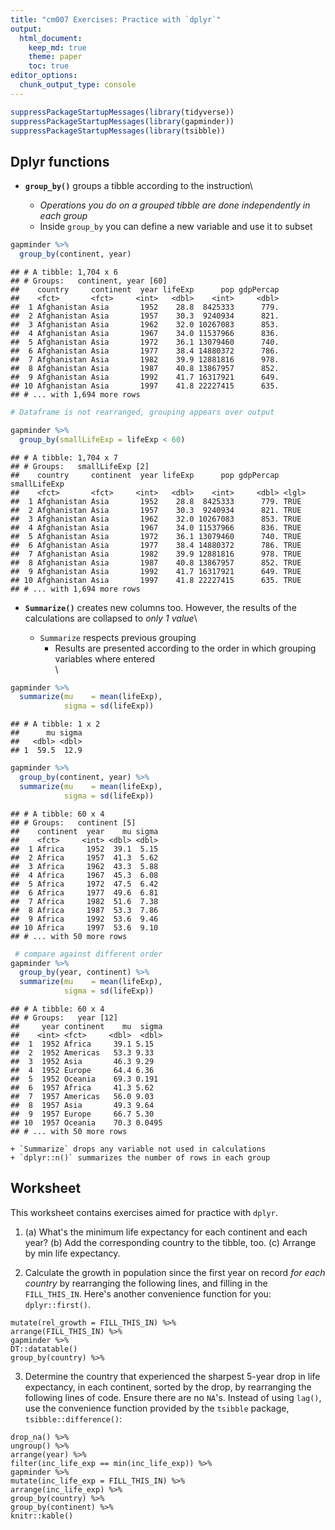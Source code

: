 ```yaml
---
title: "cm007 Exercises: Practice with `dplyr`"
output: 
  html_document:
    keep_md: true
    theme: paper
    toc: true
editor_options: 
  chunk_output_type: console
---
```


<!---The following chunk allows errors when knitting--->




```r
suppressPackageStartupMessages(library(tidyverse))
suppressPackageStartupMessages(library(gapminder))
suppressPackageStartupMessages(library(tsibble))
```

## Dplyr functions


- **`group_by()`** groups a tibble according to the instruction\

    + _Operations you do on a grouped tibble are done independently in each group_
    + Inside `group_by` you can define a new variable and use it to subset


```r
gapminder %>% 
  group_by(continent, year)
```

```
## # A tibble: 1,704 x 6
## # Groups:   continent, year [60]
##    country     continent  year lifeExp      pop gdpPercap
##    <fct>       <fct>     <int>   <dbl>    <int>     <dbl>
##  1 Afghanistan Asia       1952    28.8  8425333      779.
##  2 Afghanistan Asia       1957    30.3  9240934      821.
##  3 Afghanistan Asia       1962    32.0 10267083      853.
##  4 Afghanistan Asia       1967    34.0 11537966      836.
##  5 Afghanistan Asia       1972    36.1 13079460      740.
##  6 Afghanistan Asia       1977    38.4 14880372      786.
##  7 Afghanistan Asia       1982    39.9 12881816      978.
##  8 Afghanistan Asia       1987    40.8 13867957      852.
##  9 Afghanistan Asia       1992    41.7 16317921      649.
## 10 Afghanistan Asia       1997    41.8 22227415      635.
## # ... with 1,694 more rows
```

```r
# Dataframe is not rearranged, grouping appears over output

gapminder %>% 
  group_by(smallLifeExp = lifeExp < 60)
```

```
## # A tibble: 1,704 x 7
## # Groups:   smallLifeExp [2]
##    country     continent  year lifeExp      pop gdpPercap smallLifeExp
##    <fct>       <fct>     <int>   <dbl>    <int>     <dbl> <lgl>       
##  1 Afghanistan Asia       1952    28.8  8425333      779. TRUE        
##  2 Afghanistan Asia       1957    30.3  9240934      821. TRUE        
##  3 Afghanistan Asia       1962    32.0 10267083      853. TRUE        
##  4 Afghanistan Asia       1967    34.0 11537966      836. TRUE        
##  5 Afghanistan Asia       1972    36.1 13079460      740. TRUE        
##  6 Afghanistan Asia       1977    38.4 14880372      786. TRUE        
##  7 Afghanistan Asia       1982    39.9 12881816      978. TRUE        
##  8 Afghanistan Asia       1987    40.8 13867957      852. TRUE        
##  9 Afghanistan Asia       1992    41.7 16317921      649. TRUE        
## 10 Afghanistan Asia       1997    41.8 22227415      635. TRUE        
## # ... with 1,694 more rows
```


- **`Summarize()`** creates new columns too. However, the results of the calculations are collapsed to _only 1 value_\

    + `Summarize` respects previous grouping
        + Results are presented according to the order in which grouping variables where entered\
        \
        



```r
gapminder %>% 
  summarize(mu    = mean(lifeExp),
            sigma = sd(lifeExp))
```

```
## # A tibble: 1 x 2
##      mu sigma
##   <dbl> <dbl>
## 1  59.5  12.9
```

```r
gapminder %>% 
  group_by(continent, year) %>% 
  summarize(mu    = mean(lifeExp),
            sigma = sd(lifeExp))
```

```
## # A tibble: 60 x 4
## # Groups:   continent [5]
##    continent  year    mu sigma
##    <fct>     <int> <dbl> <dbl>
##  1 Africa     1952  39.1  5.15
##  2 Africa     1957  41.3  5.62
##  3 Africa     1962  43.3  5.88
##  4 Africa     1967  45.3  6.08
##  5 Africa     1972  47.5  6.42
##  6 Africa     1977  49.6  6.81
##  7 Africa     1982  51.6  7.38
##  8 Africa     1987  53.3  7.86
##  9 Africa     1992  53.6  9.46
## 10 Africa     1997  53.6  9.10
## # ... with 50 more rows
```

```r
 # compare against different order
gapminder %>% 
  group_by(year, continent) %>%   
  summarize(mu    = mean(lifeExp),
            sigma = sd(lifeExp))
```

```
## # A tibble: 60 x 4
## # Groups:   year [12]
##     year continent    mu  sigma
##    <int> <fct>     <dbl>  <dbl>
##  1  1952 Africa     39.1 5.15  
##  2  1952 Americas   53.3 9.33  
##  3  1952 Asia       46.3 9.29  
##  4  1952 Europe     64.4 6.36  
##  5  1952 Oceania    69.3 0.191 
##  6  1957 Africa     41.3 5.62  
##  7  1957 Americas   56.0 9.03  
##  8  1957 Asia       49.3 9.64  
##  9  1957 Europe     66.7 5.30  
## 10  1957 Oceania    70.3 0.0495
## # ... with 50 more rows
```

    + `Summarize` drops any variable not used in calculations
    + `dplyr::n()` summarizes the number of rows in each group

## Worksheet

This worksheet contains exercises aimed for practice with `dplyr`. 


1. (a) What's the minimum life expectancy for each continent and each year? (b) Add the corresponding country to the tibble, too. (c) Arrange by min life expectancy.


2. Calculate the growth in population since the first year on record _for each country_ by rearranging the following lines, and filling in the `FILL_THIS_IN`. Here's another convenience function for you: `dplyr::first()`. 

```
mutate(rel_growth = FILL_THIS_IN) %>% 
arrange(FILL_THIS_IN) %>% 
gapminder %>% 
DT::datatable()
group_by(country) %>% 
```




3. Determine the country that experienced the sharpest 5-year drop in life expectancy, in each continent, sorted by the drop, by rearranging the following lines of code. Ensure there are no `NA`'s. Instead of using `lag()`, use the convenience function provided by the `tsibble` package, `tsibble::difference()`:

```
drop_na() %>% 
ungroup() %>% 
arrange(year) %>% 
filter(inc_life_exp == min(inc_life_exp)) %>% 
gapminder %>% 
mutate(inc_life_exp = FILL_THIS_IN) %>% 
arrange(inc_life_exp) %>% 
group_by(country) %>% 
group_by(continent) %>% 
knitr::kable()
```





